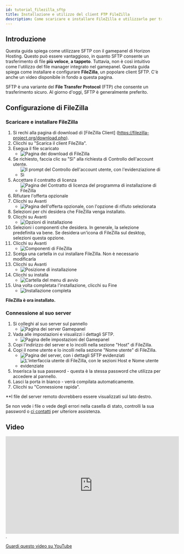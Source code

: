 ```yaml
---
id: tutorial_filezilla_sftp
title: Installazione e utilizzo del client FTP FileZilla
description: Come scaricare e installare FileZilla e utilizzarlo per trasferire i file sul suo server.
---
```


## Introduzione
Questa guida spiega come utilizzare SFTP con il gamepanel di Horizon Hosting. Questo può essere vantaggioso, in quanto SFTP consente un trasferimento di file **più veloce**, **a tappeto**. Tuttavia, non è così intuitivo come l'utilizzo del file manager integrato nel gamepanel. Questa guida spiega come installare e configurare **FileZilla**, un popolare client SFTP. C'è anche un video disponibile in fondo a questa pagina.

SFTP è una variante del **File Transfer Protocol** (FTP) che consente un trasferimento sicuro. Al giorno d'oggi, SFTP è generalmente preferito.

## Configurazione di FileZilla
### Scaricare e installare FileZilla
1. Si rechi alla pagina di download di [FileZilla Client] (https://filezilla-project.org/download.php).
2. Clicchi su "Scarica il client FileZilla".
3. Esegua il file scaricato
   - ![Pagina dei download di FileZilla](https://archive.horizonnetworks.uk/Resources/Documentation/Using%20SFTP/1FileZilla%20Download.png)
4. Se richiesto, faccia clic su "Sì" alla richiesta di Controllo dell'account utente.
   - ![Il prompt del Controllo dell'account utente, con l'evidenziazione di Sì](https://archive.horizonnetworks.uk/Resources/Documentation/Using%20SFTP/2Windows%20Prompt.png)
5. Accettare il contratto di licenza
   - ![Pagina del Contratto di licenza del programma di installazione di FileZilla](https://archive.horizonnetworks.uk/Resources/Documentation/Using%20SFTP/3Installer%20Accept.png)
6. Rifiutare l'offerta opzionale
7. Clicchi su Avanti
   - ![Pagina dell'offerta opzionale, con l'opzione di rifiuto selezionata](https://archive.horizonnetworks.uk/Resources/Documentation/Using%20SFTP/4Installer%20Decline%20Offer.png)
8. Selezioni per chi desidera che FileZilla venga installato.
9. Clicchi su Avanti
   - ![Opzioni di installazione](https://archive.horizonnetworks.uk/Resources/Documentation/Using%20SFTP/5Installation%20Options.png)
10. Selezioni i componenti che desidera. In generale, la selezione predefinita va bene. Se desidera un'icona di FileZilla sul desktop, selezioni questa opzione.
11. Clicchi su Avanti
    - ![Componenti di FileZilla](https://archive.horizonnetworks.uk/Resources/Documentation/Using%20SFTP/6Installer%20Components.png)
12. Scelga una cartella in cui installare FileZilla. Non è necessario modificarla
13. Clicchi su Avanti
    - ![Posizione di installazione](https://archive.horizonnetworks.uk/Resources/Documentation/Using%20SFTP/7Installer%20Install%20Location.png)
14. Clicchi su installa
    - ![Cartella del menu di avvio](https://archive.horizonnetworks.uk/Resources/Documentation/Using%20SFTP/8Installer%20Start%20Menu%20Folder.png)
15. Una volta completata l'installazione, clicchi su Fine
    - ![Installazione completa](https://archive.horizonnetworks.uk/Resources/Documentation/Using%20SFTP/9Installer%20Completion.png)

**FileZilla è ora installato.**

### Connessione al suo server
1. Si colleghi al suo server sul pannello
   - ![Pagina dei server Gamepanel](https://archive.horizonnetworks.uk/Resources/Documentation/Using%20SFTP/10Horizon%20Panel%20Servers.png)
2. Vada alle impostazioni e visualizzi i dettagli SFTP.
   - ![Pagina delle impostazioni del Gamepanel](https://archive.horizonnetworks.uk/Resources/Documentation/Using%20SFTP/11Horizon%20Panel%20Server%20Settings.png)
3. Copi l'indirizzo del server e lo incolli nella sezione "Host" di FileZilla.
4. Copi il nome utente e lo incolli nella sezione "Nome utente" di FileZilla.
   - ![Pagina del server, con i dettagli SFTP evidenziati](https://archive.horizonnetworks.uk/Resources/Documentation/Using%20SFTP/12Horizon%20Panel%20SFTP%20Details.png)
   - ![L'interfaccia utente di FileZilla, con le sezioni Host e Nome utente evidenziate](https://archive.horizonnetworks.uk/Resources/Documentation/Using%20SFTP/13FileZilla%20Connection%20Details.png)
5. Inserisca la sua password - questa è la stessa password che utilizza per accedere al pannello.
6. Lasci la porta in bianco - verrà compilata automaticamente.
7. Clicchi su "Connessione rapida".

**I file del server remoto dovrebbero essere visualizzati sul lato destro.

Se non vede i file o vede degli errori nella casella di stato, controlli la sua password o [ci contatti](https://hrzn.link/getting_support) per ulteriore assistenza.


## Video

<iframe width="560" height="315" src="https://www.youtube.com/embed/Ex3IiPE1Eg8" title="YouTube video player" frameborder="0" allow="accelerometro; autoplay; clipboard-write; encrypted-media; giroscopio; picture-in-picture; web-share" allowfullscreen></iframe>.

[Guardi questo video su YouTube](https://www.youtube.com/watch?v=Ex3IiPE1Eg8)